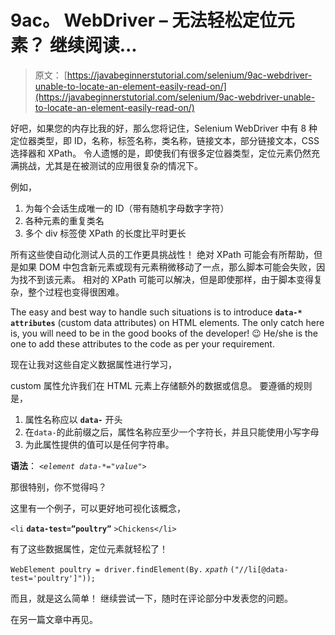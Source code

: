 # 9ac。 WebDriver – 无法轻松定位元素？ 继续阅读...

> 原文： [https://javabeginnerstutorial.com/selenium/9ac-webdriver-unable-to-locate-an-element-easily-read-on/](https://javabeginnerstutorial.com/selenium/9ac-webdriver-unable-to-locate-an-element-easily-read-on/)

好吧，如果您的内存比我的好，那么您将记住，Selenium WebDriver 中有 8 种定位器类型，即 ID，名称，标签名称，类名称，链接文本，部分链接文本，CSS 选择器和 XPath。 令人遗憾的是，即使我们有很多定位器类型，定位元素仍然充满挑战，尤其是在被测试的应用很复杂的情况下。

例如，

1.  为每个会话生成唯一的 ID（带有随机字母数字字符）
2.  各种元素的重复类名
3.  多个 div 标签使 XPath 的长度比平时更长

所有这些使自动化测试人员的工作更具挑战性！ 绝对 XPath 可能会有所帮助，但是如果 DOM 中包含新元素或现有元素稍微移动了一点，那么脚本可能会失败，因为找不到该元素。 相对的 XPath 可能可以解决，但是即使那样，由于脚本变得复杂，整个过程也变得很困难。

The easy and best way to handle such situations is to introduce **`data-* attributes`** (custom data attributes) on HTML elements. The only catch here is, you will need to be in the good books of the developer! 😉 He/she is the one to add these attributes to the code as per your requirement.

现在让我对这些自定义数据属性进行学习，

custom 属性允许我们在 HTML 元素上存储额外的数据或信息。 要遵循的规则是，

1.  属性名称应以 **`data-`** 开头
2.  在`data-`的此前缀之后，属性名称应至少一个字符长，并且只能使用小写字母
3.  为此属性提供的值可以是任何字符串。

**语法**： *`<element data-*="value">`*

那很特别，你不觉得吗？

这里有一个例子，可以更好地可视化该概念，

`<li` **`data-test=”poultry”`** `>Chickens</li>`

有了这些数据属性，定位元素就轻松了！

`WebElement poultry = driver.findElement(By.` *`xpath`* `("//li[@data-test='poultry']"));`

而且，就是这么简单！ 继续尝试一下，随时在评论部分中发表您的问题。

在另一篇文章中再见。

